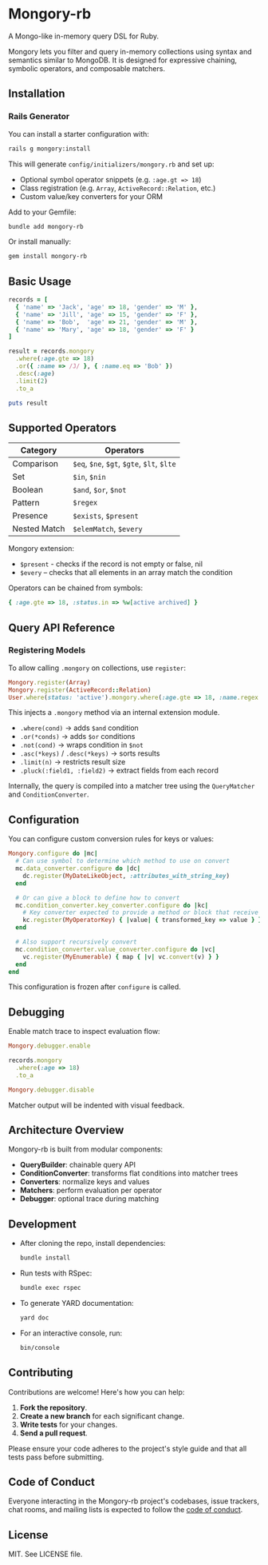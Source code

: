 
# Mongory-rb

A Mongo-like in-memory query DSL for Ruby.

Mongory lets you filter and query in-memory collections using syntax and semantics similar to MongoDB. It is designed for expressive chaining, symbolic operators, and composable matchers.

## Installation
### Rails Generator

You can install a starter configuration with:

```bash
rails g mongory:install
```

This will generate `config/initializers/mongory.rb` and set up:
- Optional symbol operator snippets (e.g. `:age.gt => 18`)
- Class registration (e.g. `Array`, `ActiveRecord::Relation`, etc.)
- Custom value/key converters for your ORM

Add to your Gemfile:

```bash
bundle add mongory-rb
```

Or install manually:

```bash
gem install mongory-rb
```

## Basic Usage

```ruby
records = [
  { 'name' => 'Jack', 'age' => 18, 'gender' => 'M' },
  { 'name' => 'Jill', 'age' => 15, 'gender' => 'F' },
  { 'name' => 'Bob',  'age' => 21, 'gender' => 'M' },
  { 'name' => 'Mary', 'age' => 18, 'gender' => 'F' }
]

result = records.mongory
  .where(:age.gte => 18)
  .or({ :name => /J/ }, { :name.eq => 'Bob' })
  .desc(:age)
  .limit(2)
  .to_a

puts result
```

## Supported Operators

| Category     | Operators                           |
|--------------|-------------------------------------|
| Comparison   | `$eq`, `$ne`, `$gt`, `$gte`, `$lt`, `$lte` |
| Set          | `$in`, `$nin`                       |
| Boolean      | `$and`, `$or`, `$not`               |
| Pattern      | `$regex`                            |
| Presence     | `$exists`, `$present`               |
| Nested Match | `$elemMatch`, `$every`                      |

Mongory extension:
- `$present` - checks if the record is not empty or false, nil
- `$every` – checks that all elements in an array match the condition

Operators can be chained from symbols:

```ruby
{ :age.gte => 18, :status.in => %w[active archived] }
```

## Query API Reference
### Registering Models

To allow calling `.mongory` on collections, use `register`:

```ruby
Mongory.register(Array)
Mongory.register(ActiveRecord::Relation)
User.where(status: 'active').mongory.where(:age.gte => 18, :name.regex => "^S.+")
```

This injects a `.mongory` method via an internal extension module.

- `.where(cond)` → adds `$and` condition
- `.or(*conds)` → adds `$or` conditions
- `.not(cond)` → wraps condition in `$not`
- `.asc(*keys)` / `.desc(*keys)` → sorts results
- `.limit(n)` → restricts result size
- `.pluck(:field1, :field2)` → extract fields from each record

Internally, the query is compiled into a matcher tree using the `QueryMatcher` and `ConditionConverter`.

## Configuration

You can configure custom conversion rules for keys or values:

```ruby
Mongory.configure do |mc|
  # Can use symbol to determine which method to use on convert
  mc.data_converter.configure do |dc|
    dc.register(MyDateLikeObject, :attributes_with_string_key)
  end

  # Or can give a block to define how to convert
  mc.condition_converter.key_converter.configure do |kc|
    # Key converter expected to provide a method or block that receive one parameter to construct key value pair
    kc.register(MyOperatorKey) { |value| { transformed_key => value } }
  end

  # Also support recursively convert
  mc.condition_converter.value_converter.configure do |vc|
    vc.register(MyEnumerable) { map { |v| vc.convert(v) } }
  end
end
```

This configuration is frozen after `configure` is called.

## Debugging

Enable match trace to inspect evaluation flow:

```ruby
Mongory.debugger.enable

records.mongory
  .where(:age => 18)
  .to_a

Mongory.debugger.disable
```

Matcher output will be indented with visual feedback.

## Architecture Overview

Mongory-rb is built from modular components:

- **QueryBuilder**: chainable query API
- **ConditionConverter**: transforms flat conditions into matcher trees
- **Converters**: normalize keys and values
- **Matchers**: perform evaluation per operator
- **Debugger**: optional trace during matching

## Development

- After cloning the repo, install dependencies:

  ```bash
  bundle install
  ```

- Run tests with RSpec:

  ```bash
  bundle exec rspec
  ```

- To generate YARD documentation:

  ```bash
  yard doc
  ```

- For an interactive console, run:

  ```bash
  bin/console
  ```

## Contributing

Contributions are welcome! Here's how you can help:

1. **Fork the repository**.
2. **Create a new branch** for each significant change.
3. **Write tests** for your changes.
4. **Send a pull request**.

Please ensure your code adheres to the project's style guide and that all tests pass before submitting.

## Code of Conduct

Everyone interacting in the Mongory-rb project's codebases, issue trackers, chat rooms, and mailing lists is expected to follow the [code of conduct](https://github.com/koten0224/mongory-rb/blob/main/CODE_OF_CONDUCT.md).

## License

MIT. See LICENSE file.
